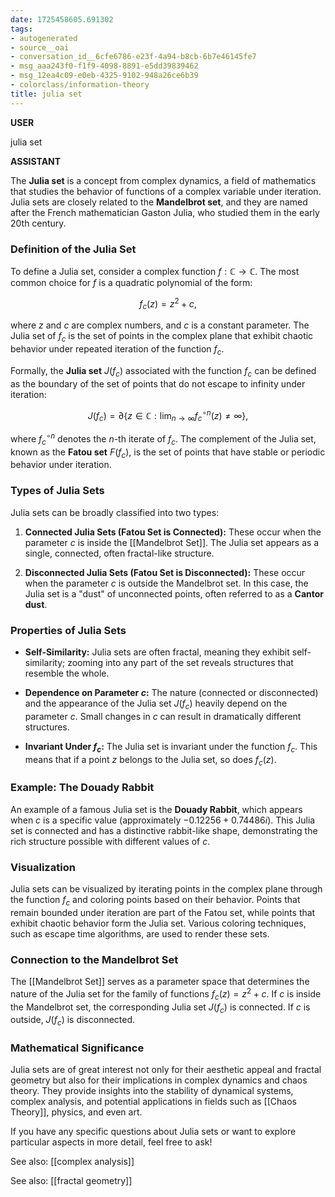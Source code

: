 ```yaml
---
date: 1725458605.691302
tags:
- autogenerated
- source__oai
- conversation_id__6cfe6786-e23f-4a94-b8cb-6b7e46145fe7
- msg_aaa243f0-f1f9-4098-8891-e5dd39839462
- msg_12ea4c09-e0eb-4325-9102-948a26ce6b39
- colorclass/information-theory
title: julia set
---
```


**USER**

julia set


**ASSISTANT**

The **Julia set** is a concept from complex dynamics, a field of mathematics that studies the behavior of functions of a complex variable under iteration. Julia sets are closely related to the **Mandelbrot set**, and they are named after the French mathematician Gaston Julia, who studied them in the early 20th century.

### Definition of the Julia Set

To define a Julia set, consider a complex function $f: \mathbb{C} \to \mathbb{C}$. The most common choice for $f$ is a quadratic polynomial of the form:

$$
f_c(z) = z^2 + c,
$$

where $z$ and $c$ are complex numbers, and $c$ is a constant parameter. The Julia set of $f_c$ is the set of points in the complex plane that exhibit chaotic behavior under repeated iteration of the function $f_c$.

Formally, the **Julia set** $J(f_c)$ associated with the function $f_c$ can be defined as the boundary of the set of points that do not escape to infinity under iteration:

$$
J(f_c) = \partial \{ z \in \mathbb{C} : \lim_{n \to \infty} f_c^{\circ n}(z) \neq \infty \},
$$

where $f_c^{\circ n}$ denotes the $n$-th iterate of $f_c$. The complement of the Julia set, known as the **Fatou set** $F(f_c)$, is the set of points that have stable or periodic behavior under iteration.

### Types of Julia Sets

Julia sets can be broadly classified into two types:

1. **Connected Julia Sets (Fatou Set is Connected):** These occur when the parameter $c$ is inside the [[Mandelbrot Set]]. The Julia set appears as a single, connected, often fractal-like structure.

2. **Disconnected Julia Sets (Fatou Set is Disconnected):** These occur when the parameter $c$ is outside the Mandelbrot set. In this case, the Julia set is a "dust" of unconnected points, often referred to as a **Cantor dust**.

### Properties of Julia Sets

- **Self-Similarity:** Julia sets are often fractal, meaning they exhibit self-similarity; zooming into any part of the set reveals structures that resemble the whole.

- **Dependence on Parameter $c$:** The nature (connected or disconnected) and the appearance of the Julia set $J(f_c)$ heavily depend on the parameter $c$. Small changes in $c$ can result in dramatically different structures.

- **Invariant Under $f_c$:** The Julia set is invariant under the function $f_c$. This means that if a point $z$ belongs to the Julia set, so does $f_c(z)$.

### Example: The Douady Rabbit

An example of a famous Julia set is the **Douady Rabbit**, which appears when $c$ is a specific value (approximately $-0.12256 + 0.74486i$). This Julia set is connected and has a distinctive rabbit-like shape, demonstrating the rich structure possible with different values of $c$.

### Visualization

Julia sets can be visualized by iterating points in the complex plane through the function $f_c$ and coloring points based on their behavior. Points that remain bounded under iteration are part of the Fatou set, while points that exhibit chaotic behavior form the Julia set. Various coloring techniques, such as escape time algorithms, are used to render these sets.

### Connection to the Mandelbrot Set

The [[Mandelbrot Set]] serves as a parameter space that determines the nature of the Julia set for the family of functions $f_c(z) = z^2 + c$. If $c$ is inside the Mandelbrot set, the corresponding Julia set $J(f_c)$ is connected. If $c$ is outside, $J(f_c)$ is disconnected.

### Mathematical Significance

Julia sets are of great interest not only for their aesthetic appeal and fractal geometry but also for their implications in complex dynamics and chaos theory. They provide insights into the stability of dynamical systems, complex analysis, and potential applications in fields such as [[Chaos Theory]], physics, and even art. 

If you have any specific questions about Julia sets or want to explore particular aspects in more detail, feel free to ask!

See also: [[complex analysis]]


See also: [[fractal geometry]]